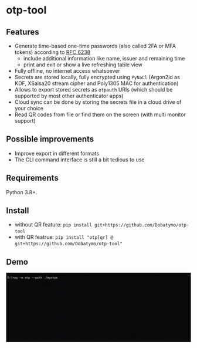 # otp-tool

## Features

- Generate time-based one-time passwords (also called 2FA or MFA tokens) according to [RFC 6238](https://datatracker.ietf.org/doc/html/rfc6238)
  - include additional information like name, issuer and remaining time
  - print and exit or show a live refreshing table view
- Fully offline, no internet access whatsoever
- Secrets are stored locally, fully encrypted using `PyNaCl` (Argon2id as KDF, XSalsa20 stream cipher and Poly1305 MAC for authentication)
- Allows to export stored secrets as `otpauth` URIs (which should be supported by most other authenticator apps)
- Cloud sync can be done by storing the secrets file in a cloud drive of your choice
- Read QR codes from file or find them on the screen (with multi monitor support)

## Possible improvements
- Improve export in different formats
- The CLI command interface is still a bit tedious to use

## Requirements

Python 3.8+.

## Install

- without QR feature: `pip install git+https://github.com/Dobatymo/otp-tool`
- with QR featrue: `pip install "otp[qr] @ git+https://github.com/Dobatymo/otp-tool"`

## Demo

![](https://github.com/Dobatymo/otp-tool/blob/master/docs/otp.gif)
